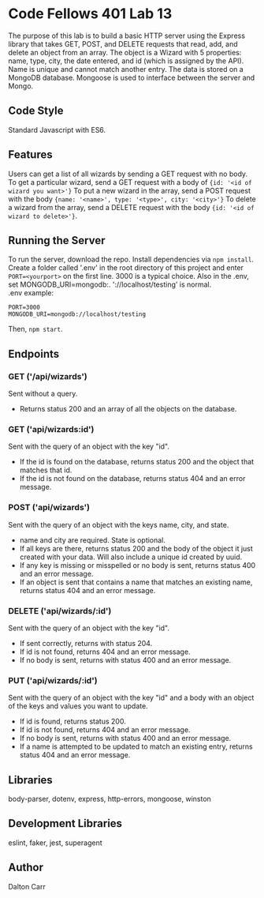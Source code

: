 # Code Fellows 401 Lab 13
The purpose of this lab is to build a basic HTTP server using the Express library that takes GET, POST, and DELETE requests that read, add, and delete an object from an array.  The object is a Wizard with 5 properties: name, type, city, the date entered, and id (which is assigned by the API).  Name is unique and cannot match another entry.  The data is stored on a MongoDB database.  Mongoose is used to interface between the server and Mongo.

## Code Style
Standard Javascript with ES6.

## Features
Users can get a list of all wizards by sending a GET request with no body.  To get a particular wizard, send a GET request with a body of ```{id: '<id of wizard you want>'}```
To put a new wizard in the array, send a POST request with the body ```{name: '<name>', type: '<type>', city: '<city>'}```
To delete a wizard from the array, send a DELETE request with the body ```{id: '<id of wizard to delete>'}```.

## Running the Server
To run the server, download the repo.  Install dependencies via ```npm install```.  Create a folder called '.env' in the root directory of this project and enter ```PORT=<yourport>``` on the first line.  3000 is a typical choice.  Also in the .env, set MONGODB_URI=mongodb:<database location>.  '://localhost/testing' is normal.  
.env example:

    PORT=3000
    MONGODB_URI=mongodb://localhost/testing


Then, ```npm start```.

## Endpoints

### GET ('/api/wizards')
Sent without a query.  
* Returns status 200 and an array of all the objects on the database.

### GET ('api/wizards:id')
Sent with the query of an object with the key "id".  
* If the id is found on the database, returns status 200 and the object that matches that id.  
* If the id is not found on the database, returns status 404 and an error message.

### POST ('api/wizards')
Sent with the query of an object with the keys name, city, and state.
* name and city are required.  State is optional.
* If all keys are there, returns status 200 and the body of the object it just created with your data.  Will also include a unique id created by uuid.
* If any key is missing or misspelled or no body is sent, returns status 400 and an error message.
* If an object is sent that contains a name that matches an existing name, returns status 404 and an error message.

### DELETE ('api/wizards/:id')
Sent with the query of an object with the key "id".
* If sent correctly, returns with status 204.
* If id is not found, returns 404 and an error message.
* If no body is sent, returns with status 400 and an error message.

### PUT ('api/wizards/:id')
Sent with the query of an object with the key "id" and a body with an object of the keys and values you want to update.
* If id is found, returns status 200.
* If id is not found, returns 404 and an error message.
* If no body is sent, returns with status 400 and an error message.
* If a name is attempted to be updated to match an existing entry, returns status 404 and an error message.

## Libraries
body-parser, dotenv, express, http-errors, mongoose, winston

## Development Libraries
eslint, faker, jest, superagent

## Author
Dalton Carr